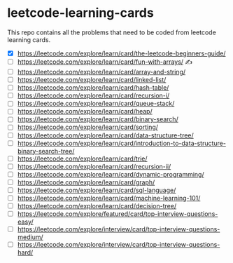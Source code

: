 # leetcode-learning-cards
This repo contains all the problems that need to be coded from leetcode learning cards.

- [X] https://leetcode.com/explore/learn/card/the-leetcode-beginners-guide/
- [ ] https://leetcode.com/explore/learn/card/fun-with-arrays/ :writing_hand:	
- [ ] https://leetcode.com/explore/learn/card/array-and-string/
- [ ] https://leetcode.com/explore/learn/card/linked-list/
- [ ] https://leetcode.com/explore/learn/card/hash-table/
- [ ] https://leetcode.com/explore/learn/card/recursion-i/
- [ ] https://leetcode.com/explore/learn/card/queue-stack/
- [ ] https://leetcode.com/explore/learn/card/heap/
- [ ] https://leetcode.com/explore/learn/card/binary-search/
- [ ] https://leetcode.com/explore/learn/card/sorting/
- [ ] https://leetcode.com/explore/learn/card/data-structure-tree/
- [ ] https://leetcode.com/explore/learn/card/introduction-to-data-structure-binary-search-tree/
- [ ] https://leetcode.com/explore/learn/card/trie/
- [ ] https://leetcode.com/explore/learn/card/recursion-ii/
- [ ] https://leetcode.com/explore/learn/card/dynamic-programming/
- [ ] https://leetcode.com/explore/learn/card/graph/
- [ ] https://leetcode.com/explore/learn/card/sql-language/
- [ ] https://leetcode.com/explore/learn/card/machine-learning-101/
- [ ] https://leetcode.com/explore/learn/card/decision-tree/
- [ ] https://leetcode.com/explore/featured/card/top-interview-questions-easy/
- [ ] https://leetcode.com/explore/interview/card/top-interview-questions-medium/
- [ ] https://leetcode.com/explore/interview/card/top-interview-questions-hard/
